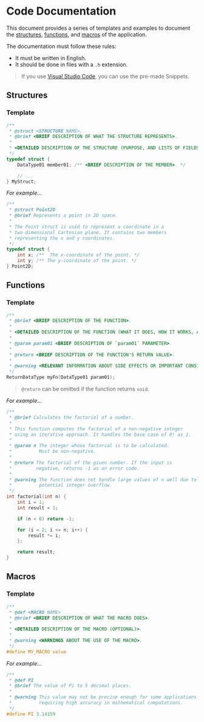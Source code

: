 # Code Documentation

This document provides a series of templates and examples to document the [structures](#structures), [functions](#functions), and [macros](#macros) of the application.

The documentation must follow these rules:

-   It must be written in English.
-   It should be done in files with a `.h` extension.

> If you use [Visual Studio Code](https://code.visualstudio.com/), you can use the pre-made Snippets.

## Structures

### Template

```c
/**
 * @struct <STRUCTURE NAME>.
 * @brief <BRIEF DESCRIPTION OF WHAT THE STRUCTURE REPRESENTS>.
 *
 * <DETAILED DESCRIPTION OF THE STRUCTURE (PURPOSE, AND LISTS OF FIELDS)>.
 */
typedef struct {
    DataType01 member01; /** <BRIEF DESCRIPTION OF THE MEMBER>. */

    // ...
} MyStruct;
```

_For example..._

```c
/**
 * @struct Point2D
 * @brief Represents a point in 2D space.
 *
 * The Point struct is used to represent a coordinate in a
 * two-dimensional Cartesian plane. It contains two members
 * representing the x and y coordinates.
 */
typedef struct {
    int x; /**  The x-coordinate of the point. */
    int y; /** The y-coordinate of the point. */
} Point2D;
```

## Functions

### Template

```c
/**
 * @brief <BRIEF DESCRIPTION OF THE FUNCTION>.
 *
 * <DETAILED DESCRIPTION OF THE FUNCTION (WHAT IT DOES, HOW IT WORKS, AND ANY IMPORTANT INFORMATION)>.
 *
 * @param param01 <BRIEF DESCRIPTION OF `param01` PARAMETER>.
 *
 * @return <BRIEF DESCRIPTION OF THE FUNCTION'S RETURN VALUE>.
 *
 * @warning <RELEVANT INFORMATION ABOUT SIDE EFFECTS OR IMPORTANT CONSIDERATIONS (OPTIONAL)>.
 */
ReturnDataType myFn(DataType01 param01);
```

> `@return` can be omitted if the function returns `void`.

_For example..._

```c
/**
 * @brief Calculates the factorial of a number.
 *
 * This function computes the factorial of a non-negative integer
 * using an iterative approach. It handles the base case of 0! as 1.
 *
 * @param n The integer whose factorial is to be calculated.
 *          Must be non-negative.
 *
 * @return The factorial of the given number. If the input is
 *         negative, returns -1 as an error code.
 *
 * @warning The function does not handle large values of n well due to
 *          potential integer overflow.
 */
int factorial(int n) {
    int i = 1;
    int result = 1;

    if (n < 0) return -1;

    for (i = 2; i <= n; i++) {
        result *= i;
    };

    return result;
}
```

## Macros

### Template

```c
/**
 * @def <MACRO NAME>
 * @brief <BRIEF DESCRIPTION OF WHAT THE MACRO DOES>.
 *
 * <DETAILED DESCRIPTION OF THE MACRO (OPTIONAL)>.
 *
 * @warning <WARNINGS ABOUT THE USE OF THE MACRO>.
 */
#define MY_MACRO value
```

_For example..._

```c
/**
 * @def PI
 * @brief The value of Pi to 5 decimal places.
 *
 * @warning This value may not be precise enough for some applications
 *          requiring high accuracy in mathematical computations.
 */
#define PI 3.14159
```
